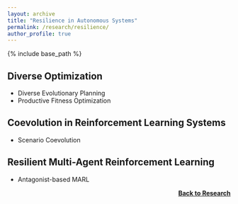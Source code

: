```yaml
---
layout: archive
title: "Resilience in Autonomous Systems"
permalink: /research/resilience/
author_profile: true
---
```


{% include base_path %}

## Diverse Optimization
- Diverse Evolutionary Planning
- Productive Fitness Optimization

## Coevolution in Reinforcement Learning Systems
- Scenario Coevolution

## Resilient Multi-Agent Reinforcement Learning
- Antagonist-based MARL

<div style="float: right;">
    <a href="https://thomyphan.github.io/research/"><strong>Back to Research</strong></a>
</div>